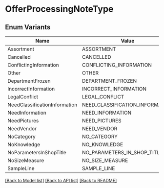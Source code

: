 # OfferProcessingNoteType

## Enum Variants

| Name | Value |
|---- | -----|
| Assortment | ASSORTMENT |
| Cancelled | CANCELLED |
| ConflictingInformation | CONFLICTING_INFORMATION |
| Other | OTHER |
| DepartmentFrozen | DEPARTMENT_FROZEN |
| IncorrectInformation | INCORRECT_INFORMATION |
| LegalConflict | LEGAL_CONFLICT |
| NeedClassificationInformation | NEED_CLASSIFICATION_INFORMATION |
| NeedInformation | NEED_INFORMATION |
| NeedPictures | NEED_PICTURES |
| NeedVendor | NEED_VENDOR |
| NoCategory | NO_CATEGORY |
| NoKnowledge | NO_KNOWLEDGE |
| NoParametersInShopTitle | NO_PARAMETERS_IN_SHOP_TITLE |
| NoSizeMeasure | NO_SIZE_MEASURE |
| SampleLine | SAMPLE_LINE |


[[Back to Model list]](../README.md#documentation-for-models) [[Back to API list]](../README.md#documentation-for-api-endpoints) [[Back to README]](../README.md)


